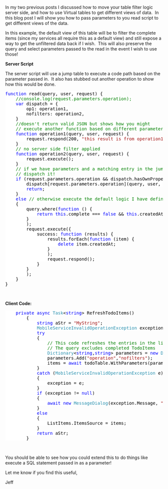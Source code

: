 In my two previous posts I discussed how to move your table filter logic server side, and how to use Virtual tables to get different views of data.&#160; In this blog post I will show you how to pass parameters to you read script to get different views of the data.

In this example, the default view of this table will be to filter the complete items (since my services all require this as a default view) and still expose a way to get the unfiltered data back if I wish.&#160; This will also preserve the query and select parameters passed to the read in the event I wish to use those!

**Server Script**

The server script will use a jump table to execute a code path based on the parameter passed in.&#160; It also has stubbed out another operation to show how this would be done.

<pre class="code"><span style="background: white; color: blue;">function </span><span style="background: white; color: black;">read(query, user, request) {
    </span><span style="background: white; color: green;">//console.log(request.parameters.operation);
    </span><span style="background: white; color: blue;">var </span><span style="background: white; color: black;">dispatch = {
        op1: operation1,
        nofilters: operation2,
    }
    </span><span style="background: white; color: green;">//doesn't return valid JSON but shows how you might
    // execute another function based on different parameters passed in
    </span><span style="background: white; color: blue;">function </span><span style="background: white; color: black;">operation1(query, user, request) {
        request.respond(200, </span><span style="background: white; color: rgb(163, 21, 21);">"this result is from operation1"</span><span style="background: white; color: black;">);
    }
    </span><span style="background: white; color: green;">// no server side filter applied
    </span><span style="background: white; color: blue;">function </span><span style="background: white; color: black;">operation2(query, user, request) {
        request.execute();
    }
    </span><span style="background: white; color: green;">// if we have parameters and a matching entry in the jump table we have defined
    // dispatch it!
    </span><span style="background: white; color: blue;">if </span><span style="background: white; color: black;">(request.parameters.operation && dispatch.hasOwnProperty(request.parameters.operation)) {
        dispatch[request.parameters.operation](query, user, request);
        </span><span style="background: white; color: blue;">return</span><span style="background: white; color: black;">;
    }
    </span><span style="background: white; color: blue;">else </span><span style="background: white; color: green;">// otherwise execute the default logic I have defined.
    </span><span style="background: white; color: black;">{
        query.where(</span><span style="background: white; color: blue;">function </span><span style="background: white; color: black;">() {
            </span><span style="background: white; color: blue;">return this</span><span style="background: white; color: black;">.complete === </span><span style="background: white; color: blue;">false </span><span style="background: white; color: black;">&& </span><span style="background: white; color: blue;">this</span><span style="background: white; color: black;">.createdAt !== </span><span style="background: white; color: blue;">null</span><span style="background: white; color: black;">;
        }
        );
        request.execute({
            success: </span><span style="background: white; color: blue;">function </span><span style="background: white; color: black;">(results) {
                results.forEach(</span><span style="background: white; color: blue;">function </span><span style="background: white; color: black;">(item) {
                    </span><span style="background: white; color: blue;">delete </span><span style="background: white; color: black;">item.createdAt;
                }
                );
                request.respond();
            }
        }
        );
    }
}</span></pre>

&#160;

**Client Code:**

<pre class="code"><span style="background: white; color: black;">    </span><span style="background: white; color: blue;">private async </span><span style="background: white; color: rgb(43, 145, 175);">Task</span><span style="background: white; color: black;">&lt;</span><span style="background: white; color: blue;">string</span><span style="background: white; color: black;">&gt; RefreshTodoItems()
        {
            </span><span style="background: white; color: blue;">string </span><span style="background: white; color: black;">aStr = </span><span style="background: white; color: rgb(163, 21, 21);">"MyString"</span><span style="background: white; color: black;">;
            </span><span style="background: white; color: rgb(43, 145, 175);">MobileServiceInvalidOperationException </span><span style="background: white; color: black;">exception = </span><span style="background: white; color: blue;">null</span><span style="background: white; color: black;">;
            </span><span style="background: white; color: blue;">try
            </span><span style="background: white; color: black;">{
                </span><span style="background: white; color: green;">// This code refreshes the entries in the list view by querying the TodoItems table.
                // The query excludes completed TodoItems
                </span><span style="background: white; color: rgb(43, 145, 175);">Dictionary</span><span style="background: white; color: black;">&lt;</span><span style="background: white; color: blue;">string</span><span style="background: white; color: black;">,</span><span style="background: white; color: blue;">string</span><span style="background: white; color: black;">&gt; parameters = </span><span style="background: white; color: blue;">new </span><span style="background: white; color: rgb(43, 145, 175);">Dictionary</span><span style="background: white; color: black;">&lt;</span><span style="background: white; color: blue;">string</span><span style="background: white; color: black;">,</span><span style="background: white; color: blue;">string</span><span style="background: white; color: black;">&gt;();
                parameters.Add(</span><span style="background: white; color: rgb(163, 21, 21);">"operation"</span><span style="background: white; color: black;">,</span><span style="background: white; color: rgb(163, 21, 21);">"nofilters"</span><span style="background: white; color: black;">);
                items = </span><span style="background: white; color: blue;">await </span><span style="background: white; color: black;">todoTable.WithParameters(parameters).ToCollectionAsync();
            }
            </span><span style="background: white; color: blue;">catch </span><span style="background: white; color: black;">(</span><span style="background: white; color: rgb(43, 145, 175);">MobileServiceInvalidOperationException </span><span style="background: white; color: black;">e)
            {
                exception = e;
            }
            </span><span style="background: white; color: blue;">if </span><span style="background: white; color: black;">(exception != </span><span style="background: white; color: blue;">null</span><span style="background: white; color: black;">)
            {
                </span><span style="background: white; color: blue;">await new </span><span style="background: white; color: rgb(43, 145, 175);">MessageDialog</span><span style="background: white; color: black;">(exception.Message, </span><span style="background: white; color: rgb(163, 21, 21);">"Error loading items"</span><span style="background: white; color: black;">).ShowAsync();
            }
            </span><span style="background: white; color: blue;">else
            </span><span style="background: white; color: black;">{
                ListItems.ItemsSource = items;
            }
            </span><span style="background: white; color: blue;">return </span><span style="background: white; color: black;">aStr;
        }
</span></pre>

&#160;

You should be able to see how you could extend this to do things like execute a SQL statement passed in as a parameter!

Let me know if you find this useful,

Jeff